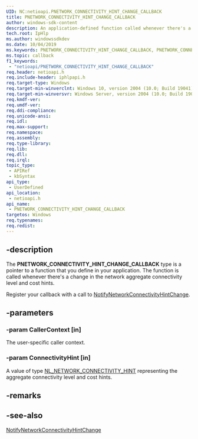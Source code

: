 ```yaml
---
UID: NC:netioapi.PNETWORK_CONNECTIVITY_HINT_CHANGE_CALLBACK
title: PNETWORK_CONNECTIVITY_HINT_CHANGE_CALLBACK
author: windows-sdk-content
description: An application-defined function called whenever there's a change in the network aggregate connectivity level and cost hints.
tech.root: IpHlp
ms.author: windowssdkdev
ms.date: 10/04/2019
ms.keywords: PNETWORK_CONNECTIVITY_HINT_CHANGE_CALLBACK, PNETWORK_CONNECTIVITY_HINT_CHANGE_CALLBACK callback, PNETWORK_CONNECTIVITY_HINT_CHANGE_CALLBACK callback function [IP Helper], netioapi.pnetwork_connectivity_hint_change_callback, netioapi/PNETWORK_CONNECTIVITY_HINT_CHANGE_CALLBACK
ms.topic: callback
f1_keywords: 
 - "netioapi/PNETWORK_CONNECTIVITY_HINT_CHANGE_CALLBACK"
req.header: netioapi.h
req.include-header: iphlpapi.h
req.target-type: Windows
req.target-min-winverclnt: Windows 10, version 2004 (10.0; Build 19041)
req.target-min-winversvr: Windows Server, version 2004 (10.0; Build 19041)
req.kmdf-ver: 
req.umdf-ver: 
req.ddi-compliance: 
req.unicode-ansi: 
req.idl: 
req.max-support: 
req.namespace: 
req.assembly: 
req.type-library: 
req.lib: 
req.dll: 
req.irql: 
topic_type:
 - APIRef
 - kbSyntax
api_type:
 - UserDefined
api_location:
 - netioapi.h
api_name:
 - PNETWORK_CONNECTIVITY_HINT_CHANGE_CALLBACK
targetos: Windows
req.typenames: 
req.redist: 
---
```


## -description

The **PNETWORK_CONNECTIVITY_HINT_CHANGE_CALLBACK** type is a pointer to a function that you define in your application. The function is called whenever there's a change in the network aggregate connectivity level and cost hints.

Register your callback with a call to [NotifyNetworkConnectivityHintChange](/windows/win32/api/netioapi/nf-netioapi-notifynetworkconnectivityhintchange).

## -parameters

### -param CallerContext [in]

The user-specific caller context.

### -param ConnectivityHint [in]

A value of type [NL_NETWORK_CONNECTIVITY_HINT](/windows/win32/api/nldef/ns-nldef-nl_network_connectivity_hint) representing the aggregate connectivity level and cost hints.

## -remarks

## -see-also

[NotifyNetworkConnectivityHintChange](/windows/win32/api/netioapi/nf-netioapi-notifynetworkconnectivityhintchange)
